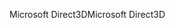 <span data-ttu-id="8adc8-101">Microsoft Direct3D</span><span class="sxs-lookup"><span data-stu-id="8adc8-101">Microsoft Direct3D</span></span>